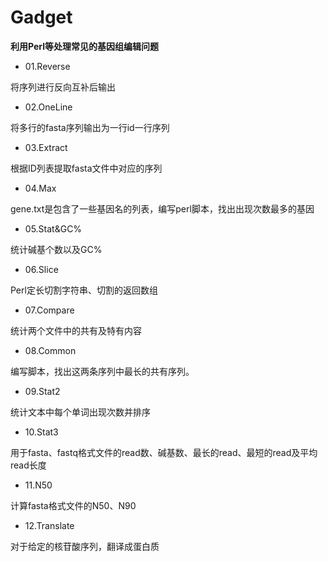 # Gadget
**利用Perl等处理常见的基因组编辑问题**

* 01.Reverse

将序列进行反向互补后输出

* 02.OneLine

将多行的fasta序列输出为一行id一行序列

* 03.Extract

根据ID列表提取fasta文件中对应的序列

* 04.Max

gene.txt是包含了一些基因名的列表，编写perl脚本，找出出现次数最多的基因

* 05.Stat&GC%

统计碱基个数以及GC%

* 06.Slice

Perl定长切割字符串、切割的返回数组

* 07.Compare

统计两个文件中的共有及特有内容

* 08.Common

编写脚本，找出这两条序列中最长的共有序列。

* 09.Stat2

统计文本中每个单词出现次数并排序

* 10.Stat3

用于fasta、fastq格式文件的read数、碱基数、最长的read、最短的read及平均read长度

* 11.N50

计算fasta格式文件的N50、N90

* 12.Translate

对于给定的核苷酸序列，翻译成蛋白质

